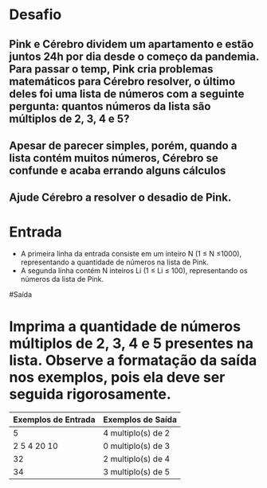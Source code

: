 # Desafio
## Pink e Cérebro dividem um apartamento e estão juntos 24h por dia desde o começo da pandemia. Para passar o temp, Pink cria problemas matemáticos para Cérebro resolver, o último deles foi uma lista de números com a seguinte pergunta: quantos números da lista são múltiplos de 2, 3, 4 e 5?
## Apesar de parecer simples, porém, quando a lista contém muitos números, Cérebro se confunde e acaba errando alguns cálculos
## Ajude Cérebro a resolver o desadio de Pink.

# Entrada
- A primeira linha da entrada consiste em um inteiro N (1 ≤ N ≤1000), representando a quantidade de números na lista de Pink.
- A segunda linha contém N inteiros Li (1 ≤ Li ≤ 100), representando os números da lista de Pink.

#Saída
# Imprima a quantidade de números múltiplos de 2, 3, 4 e 5 presentes na lista. Observe a formatação da saída nos exemplos, pois ela deve ser seguida rigorosamente.
 
|Exemplos de Entrada  | Exemplos de Saída|
|-------------------- |------------------|
|5                    |4 multiplo(s) de 2|
|2 5 4 20 10          |0 multiplo(s) de 3|
|32                   |2 multiplo(s) de 4|
|34                   |3 multiplo(s) de 5|



